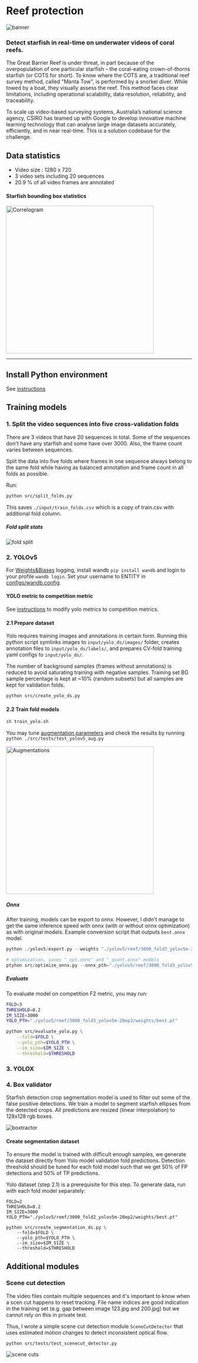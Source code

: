 # Reef protection

![banner](./media/banner.png)

### Detect starfish in real-time on underwater videos of coral reefs.

The Great Barrier Reef is under threat, in part because of the overpopulation of one particular starfish – the coral-eating crown-of-thorns starfish (or COTS for short). To know where the COTS are, a traditional reef survey method, called "Manta Tow", is performed by a snorkel diver. While towed by a boat, they visually assess the reef. This method faces clear limitations, including operational scalability, data resolution, reliability, and traceability.

To scale up video-based surveying systems, Australia’s national science agency, CSIRO has teamed up with Google to develop innovative machine learning technology that can analyse large image datasets accurately, efficiently, and in near real-time. This is a solution codebase for the challenge.

## Data statistics

- Video size : 1280 x 720
- 3 video sets including 20 sequences
- 20.9 % of all video frames are annotated

#### Starfish bounding box statistics
<img src="./media/labels_correlogram.jpg" alt="Correlogram" width="400" height="400">

__________________________________________

## Install Python environment

See [instructions](INSTALL.md)

## Training models

### 1. Split the video sequences into five cross-validation folds

There are 3 videos that have 20 sequences in total. Some of the sequences don't have any starfish and some have over 3000. Also, the frame count varies between sequences.

Split the data into five folds where frames in one sequence always belong to the same fold while having as balanced annotation and frame count in all folds as possible.

Run:

```bash
python src/split_folds.py
```

This saves `./input/train_folds.csv` which is a copy of train.csv with additional fold column.

##### Fold split stats

![fold split](./media/fold_split.jpg)


### 2. YOLOv5

For [Weights&Biases](wandb.ai) logging, install wandb `pip install wandb` and login to your profile `wandb login`. Set your username to ENTITY in [configs/wandb.config](configs/wandb.config).

#### YOLO metric to competition metric

See [instructions](YOLO_METRIC.md) to modify yolo metrics to competition metrics.

#### 2.1 Prepare dataset

Yolo requires training images and annotations in certain form. Running this python script symlinks images to `input/yolo_ds/images/` folder, creates annotation files to `input/yolo_ds/labels/`, and prepares CV-fold training yaml configs to `input/yolo_ds/`.

The number of background samples (frames without annotations) is reduced to avoid saturating training with negative samples. Training set BG sample percentage is kept at ~10% (random subsets) but all samples are kept for validation folds.

```bash
python src/create_yolo_ds.py
```

#### 2.2 Train fold models

```bash
sh train_yolo.sh
```

You may tune [augmentation parameters](./configs/hyp.reef-aug.yaml) and check the results by running `python ./src/tests/test_yolov5_aug.py`

<img src="./media/augmentation_sample.jpg" alt="Augmentations" width="400" height="400">

##### Onnx

After training, models can be export to onnx. However, I didn't manage to get the same inference speed with onnx (with or without onnx optimization) as with original models. Example conversion script that outputs `best.onnx` model.

```python
python ./yolov5/export.py --weights "./yolov5/reef/3000_fold3_yolov5m-20ep3/weights/best.pt" --include onnx --dynamic

# optimization, saves "_opt.onnx" and "_quant.onnx" models
ptyhon src/optimize_onnx.py --onnx_pth="./yolov5/reef/3000_fold3_yolov5m-20ep3/weights/best.onnx"
```

##### Evaluate

To evaluate model on competition F2 metric, you may run:

```bash
FOLD=3
THRESHOLD=0.2
IM_SIZE=3000
YOLO_PTH="./yolov5/reef/3000_fold3_yolov5m-20ep3/weights/best.pt"

python src/evaluate_yolo.py \
    --fold=$FOLD \
    --yolo_pth=$YOLO_PTH \
    --im_size=$IM_SIZE \
    --threshold=$THRESHOLD
```

### 3. YOLOX



### 4. Box validator

Starfish detection crop segmentation model is used to filter out some of the false positive detections. We train a model to segment starfish ellipses from the detected crops. All predictions are resized (linear interpolation) to 128x128 rgb boxes.

![boxtractor](./media/boxtractor.jpg)

#### Create segmentation dataset

To ensure the model is trained with difficult enough samples, we generate the dataset directly from Yolo model validation fold predictions. Detection threshold should be tuned for each fold model such that we get 50% of FP detections and 50% of TP predictions.

Yolo dataset (step 2.1) is a prerequisite for this step. To generate data, run with each fold model separately:

```shell
FOLD=2
THRESHOLD=0.2
IM_SIZE=3000
YOLO_PTH="./yolov5/reef/3000_fold2_yolov5m-20ep2/weights/best.pt"

python src/create_segmentation_ds.py \
    --fold=$FOLD \
    --yolo_pth=$YOLO_PTH \
    --im_size=$IM_SIZE \
    --threshold=$THRESHOLD
```

## Additional modules

### Scene cut detection

The video files contain multiple sequences and it's important to know when a scen cut happens to reset tracking. File name indices are good indication in the training set (e.g. gap between image 123.jpg and 200.jpg) but we cannot rely on this in private test.

Thus, I wrote a simple scene cut detection module `SceneCutDetector` that uses estimated motion changes to detect inconsistent optical flow.

`python src/tests/test_scenecut_detector.py`

![scene cuts](./media/scenecut_detection.jpg)